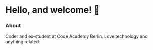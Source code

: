 # Hello, and welcome! 👋

### About

Coder and ex-student at Code Academy Berlin. Love technology and anything related.




